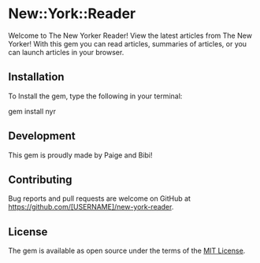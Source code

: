 # New::York::Reader

Welcome to The New Yorker Reader! View the latest articles from The New Yorker! With this gem you can read articles, summaries of articles, or you can launch articles in your browser.


## Installation

To Install the gem, type the following in your terminal:

gem install nyr


## Development
This gem is proudly made by Paige and Bibi!


## Contributing

Bug reports and pull requests are welcome on GitHub at https://github.com/[USERNAME]/new-york-reader.


## License

The gem is available as open source under the terms of the [MIT License](http://opensource.org/licenses/MIT).
